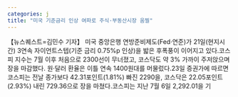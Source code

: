 ```yaml
---
categories: j
title: "미국 기준금리 인상 여파로 주식·부동산시장 움찔"
---
```

【뉴스퀘스트=김민수 기자】 미국 중앙은행 연방준비제도(Fed·연준)가 21일(현지시간) 3연속 자이언트스텝(기준 금리 0.75%p 인상)을 밟은 후폭풍이 이어지고 있다.코스피 지수는 7월 이후 처음으로 2300선이 무너졌고, 코스닥도 약 3% 가까이 주저앉으며 장을 마감했다. 원·달러 환율은 이틀 연속 1400원대를 머물렀다.23일 증권가에 따르면 코스피는 전날 종가보다 42.31포인트(1.81%) 빠진 2290을, 코스닥은 22.05포인트(2.93%) 내린 729.36으로 장을 마쳤다.코스피는 지난 7월 6일 2,292.01을 기